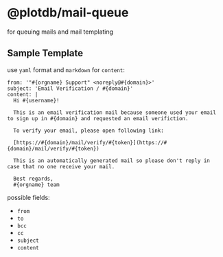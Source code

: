 # @plotdb/mail-queue

for queuing mails and mail templating



## Sample Template

use `yaml` format and `markdown` for `content`:

    from: '"#{orgname} Support" <noreply@#{domain}>'
    subject: 'Email Verification / #{domain}'
    content: |
      Hi #{username}!

      This is an email verification mail because someone used your email to sign up in #{domain} and requested an email verifiction.

      To verify your email, please open following link:

      [https://#{domain}/mail/verify/#{token}](https://#{domain}/mail/verify/#{token})

      This is an automatically generated mail so please don't reply in case that no one receive your mail.

      Best regards,
      #{orgname} team

possible fields:

 - `from`
 - `to`
 - `bcc`
 - `cc`
 - `subject`
 - `content`

